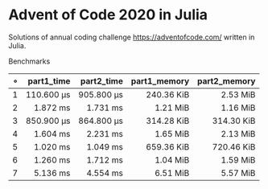 # Advent of Code 2020 in Julia

Solutions of annual coding challenge https://adventofcode.com/ written in Julia.

Benchmarks

|   ∘ | part1_time | part2_time | part1_memory | part2_memory |   
| ---:| ----------:| ----------:| ------------:| ------------:|   
|   1 | 110.600 μs | 905.800 μs |   240.36 KiB |     2.53 MiB |
|   2 |   1.872 ms |   1.731 ms |     1.21 MiB |     1.16 MiB |
|   3 | 850.900 μs | 864.800 μs |   314.28 KiB |   314.30 KiB |
|   4 |   1.604 ms |   2.231 ms |     1.65 MiB |     2.13 MiB |
|   5 |   1.020 ms |   1.049 ms |   659.36 KiB |   720.46 KiB |
|   6 |   1.260 ms |   1.712 ms |     1.04 MiB |     1.59 MiB |
|   7 |   5.136 ms |   4.554 ms |     6.51 MiB |     5.57 MiB |